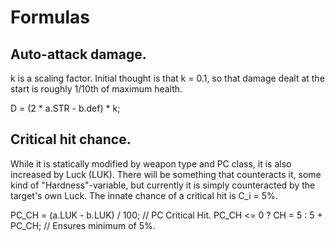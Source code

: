 # Formulas

## Auto-attack damage.

k is a scaling factor. Initial thought is that k = 0.1, so that damage dealt at the start is roughly 1/10th of maximum health.

  D = (2 * a.STR - b.def) * k;

## Critical hit chance.

While it is statically modified by weapon type and PC class, it is also increased by Luck (LUK). There will be something that counteracts it, some kind of "Hardness"-variable, but currently it is simply counteracted by the target's own Luck. The innate chance of a critical hit is C_i = 5%.

  PC_CH = (a.LUK - b.LUK) / 100;    // PC Critical Hit.
  PC_CH <= 0 ? CH = 5 : 5 + PC_CH;  // Ensures minimum of 5%.
